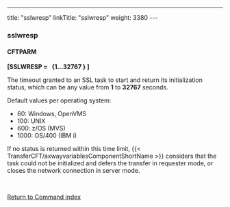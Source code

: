 ---
title: "sslwresp"
linkTitle: "sslwresp"
weight: 3380
---<span id="sslwresp"></span>

### sslwresp

#### CFTPARM

****[SSLWRESP =   {1...32767
} ]****

The timeout granted to an SSL task to start and return
its initialization status, which can be any
value from ****1**** to ****32767**** seconds.

Default values per operating system:

* 60: Windows, OpenVMS
* 100: UNIX
* 600: z/OS (MVS)
* 1000: OS/400 (IBM i)

If no status is returned within this time limit, {{< TransferCFT/axwayvariablesComponentShortName  >}} considers
that the task could not be initialized and defers the transfer in requester
mode, or closes the network connection in server mode.

 

[Return to Command index](../../)
